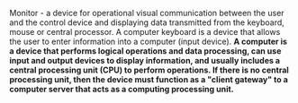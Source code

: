 Monitor - a device for operational visual communication between the user and the control device and displaying data transmitted from the keyboard, mouse or central processor.
A computer keyboard is a device that allows the user to enter information into a computer (input device).
**A computer is a device that performs logical operations and data processing, can use input and output devices to display information, and usually includes a central processing unit (CPU) to perform operations. If there is no central processing unit, then the device must function as a "client gateway" to a computer server that acts as a computing processing unit.**